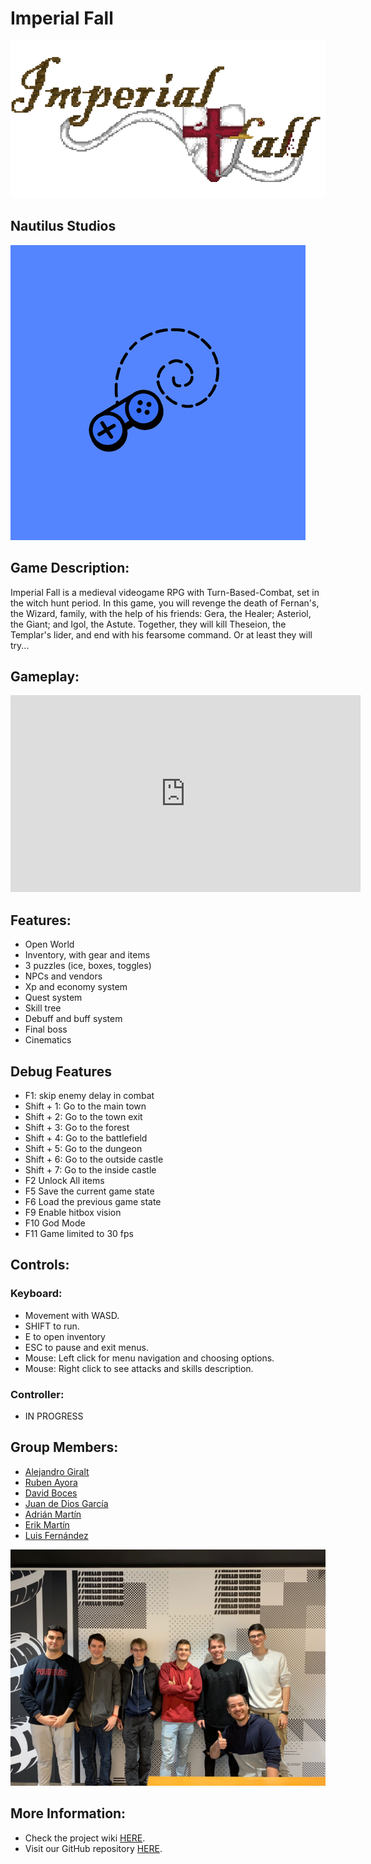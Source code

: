 
# Imperial Fall

![](https://github.com/VoZeS/NautilusStudios-ProjectII_RPG/blob/main/wiki_images/No%20background%20Game%20Logo.PNG?raw=true)

## Nautilus Studios

![](https://github.com/VoZeS/NautilusStudios-ProjectII_RPG/blob/main/wiki_images/LOGO-1.png?raw=true)

## Game Description:

Imperial Fall is a medieval videogame RPG with Turn-Based-Combat, set in the witch hunt period. In this game, you will revenge the death of Fernan's, the Wizard, family, with the help of his friends: Gera, the Healer; Asteriol, the Giant; and Igol, the Astute. Together, they will kill Theseion, the Templar's lider, and end with his fearsome command. Or at least they will try...


## Gameplay:

<iframe width="560" height="315" src="https://www.youtube.com/embed/G27xBVIa7fs" title="YouTube video player" frameborder="0" allow="accelerometer; autoplay; clipboard-write; encrypted-media; gyroscope; picture-in-picture" allowfullscreen></iframe> <br>

## Features:

- Open World
- Inventory, with gear and items
- 3 puzzles (ice, boxes, toggles)
- NPCs and vendors
- Xp and economy system
- Quest system
- Skill tree
- Debuff and buff system
- Final boss
- Cinematics

## Debug Features

- F1: skip enemy delay in combat
- Shift + 1: Go to the main town
- Shift + 2: Go to the town exit
- Shift + 3: Go to the forest
- Shift + 4: Go to the battlefield
- Shift + 5: Go to the dungeon
- Shift + 6: Go to the outside castle
- Shift + 7: Go to the inside castle
- F2 Unlock All items
- F5 Save the current game state
- F6 Load the previous game state
- F9 Enable hitbox vision
- F10 God Mode
- F11 Game limited to 30 fps

## Controls:
### Keyboard:
- Movement with WASD.
- SHIFT to run.
- E to open inventory
- ESC to pause and exit menus.
- Mouse: Left click for menu navigation and choosing options.
- Mouse: Right click to see attacks and skills description. 

### Controller:
- IN PROGRESS

## Group Members:

- [Alejandro Giralt](https://github.com/zapper163)
- [Ruben Ayora](https://github.com/RubokiReuchi)
- [David Boces](https://github.com/VoZeS)
- [Juan de Dios García](https://github.com/JuanDeDiosGarcia)
- [Adrián Martín](https://github.com/Astrorey776)
- [Erik Martín](https://github.com/eriik1212)
- [Luis Fernández](https://github.com/Ludef26)
 
![](https://github.com/VoZeS/NautilusStudios-ProjectII_RPG/blob/main/wiki_images/team_photo_nautilus.png?raw=true)
  
## More Information:

- Check the project wiki [HERE](https://github.com/VoZeS/NautilusStudios-ProjectII_RPG/wiki).
- Visit our GitHub repository [HERE](https://github.com/VoZeS/NautilusStudios-ProjectII_RPG).
